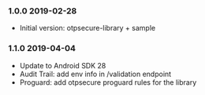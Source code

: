 ### 1.0.0 2019-02-28
* Initial version: otpsecure-library + sample 

### 1.1.0 2019-04-04
* Update to Android SDK 28
* Audit Trail: add env info in /validation endpoint
* Proguard: add otpsecure proguard rules for the library